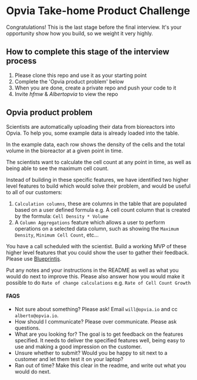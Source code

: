 # Opvia Take-home Product Challenge

Congratulations! This is the last stage before the final interview. It's your opportunity show how you build, so we weight it very highly.

## How to complete this stage of the interview process

1. Please clone this repo and use it as your starting point
2. Complete the 'Opvia product problem' below
3. When you are done, create a private repo and push your code to it
4. Invite _hfmw_ & _Albertopvia_ to view the repo

## Opvia product problem

Scientists are automatically uploading their data from bioreactors into Opvia. To help you, some example data is already loaded into the table.

In the example data, each row shows the density of the cells and the total volume in the bioreactor at a given point in time.

The scientists want to calculate the cell count at any point in time, as well as being able to see the maximum cell count.

Instead of building in these specific features, we have identified two higher level features to build which would solve their problem, and would be useful to all of our customers:

1. `Calculation columns`, these are columns in the table that are populated based on a user defined formula e.g. A cell count column that is created by the formula: `Cell Density * Volume` 
2.  A `Column Aggregations` feature which allows a user to perform operations on a selected data column, such as showing the `Maximum Density`, `Minimum Cell Count`, etc...

You have a call scheduled with the scientist. Build a working MVP of these higher level features that you could show the user to gather their feedback. Please use <a href="https://blueprintjs.com/">Blueprintjs</a>.

Put any notes and your instructions in the README as well as what you would do next to improve this. Please also answer how you would make it possible to do `Rate of change calculations` e.g. `Rate of Cell Count Growth`

#### FAQS

- Not sure about something? Please ask! Email `will@opvia.io` and cc `alberto@opvia.io`.
- How should I communicate? Please over communicate. Please ask questions.
- What are you looking for? The goal is to get feedback on the features specified. It needs to deliver the specified features well, being easy to use and making a good impression on the customer.
- Unsure whether to submit? Would you be happy to sit next to a customer and let them test it on your laptop?
- Ran out of time? Make this clear in the readme, and write out what you would do next.
